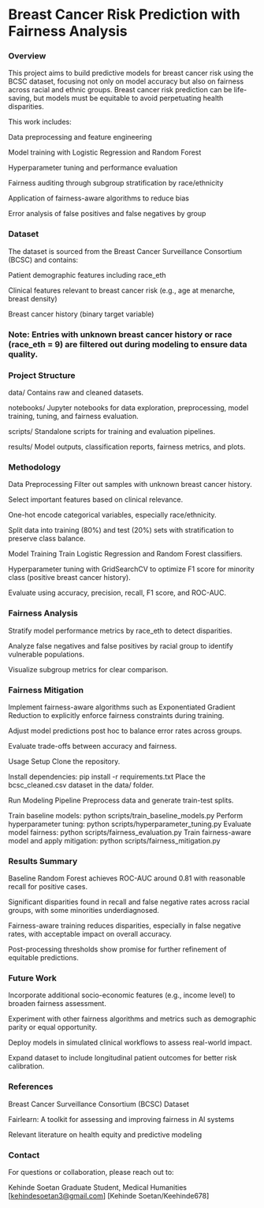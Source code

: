 # Breast Cancer Risk Prediction with Fairness Analysis
### Overview
This project aims to build predictive models for breast cancer risk using the BCSC dataset, focusing not only on model accuracy but also on fairness across racial and ethnic groups. Breast cancer risk prediction can be life-saving, but models must be equitable to avoid perpetuating health disparities. 

This work includes:

Data preprocessing and feature engineering

Model training with Logistic Regression and Random Forest

Hyperparameter tuning and performance evaluation

Fairness auditing through subgroup stratification by race/ethnicity

Application of fairness-aware algorithms to reduce bias

Error analysis of false positives and false negatives by group

### Dataset
The dataset is sourced from the Breast Cancer Surveillance Consortium (BCSC) and contains:

Patient demographic features including race_eth

Clinical features relevant to breast cancer risk (e.g., age at menarche, breast density)

Breast cancer history (binary target variable)

### Note: Entries with unknown breast cancer history or race (race_eth = 9) are filtered out during modeling to ensure data quality.

### Project Structure
data/
Contains raw and cleaned datasets.

notebooks/
Jupyter notebooks for data exploration, preprocessing, model training, tuning, and fairness evaluation.

scripts/
Standalone scripts for training and evaluation pipelines.

results/
Model outputs, classification reports, fairness metrics, and plots.

### Methodology
Data Preprocessing
Filter out samples with unknown breast cancer history.

Select important features based on clinical relevance.

One-hot encode categorical variables, especially race/ethnicity.

Split data into training (80%) and test (20%) sets with stratification to preserve class balance.

Model Training
Train Logistic Regression and Random Forest classifiers.

Hyperparameter tuning with GridSearchCV to optimize F1 score for minority class (positive breast cancer history).

Evaluate using accuracy, precision, recall, F1 score, and ROC-AUC.

### Fairness Analysis
Stratify model performance metrics by race_eth to detect disparities.

Analyze false negatives and false positives by racial group to identify vulnerable populations.

Visualize subgroup metrics for clear comparison.

### Fairness Mitigation
Implement fairness-aware algorithms such as Exponentiated Gradient Reduction to explicitly enforce fairness constraints during training.

Adjust model predictions post hoc to balance error rates across groups.

Evaluate trade-offs between accuracy and fairness.

Usage
Setup
Clone the repository.

Install dependencies:
pip install -r requirements.txt
Place the bcsc_cleaned.csv dataset in the data/ folder.

Run Modeling Pipeline
Preprocess data and generate train-test splits.

Train baseline models:
python scripts/train_baseline_models.py
Perform hyperparameter tuning:
python scripts/hyperparameter_tuning.py
Evaluate model fairness:
python scripts/fairness_evaluation.py
Train fairness-aware model and apply mitigation:
python scripts/fairness_mitigation.py

### Results Summary
Baseline Random Forest achieves ROC-AUC around 0.81 with reasonable recall for positive cases.

Significant disparities found in recall and false negative rates across racial groups, with some minorities underdiagnosed.

Fairness-aware training reduces disparities, especially in false negative rates, with acceptable impact on overall accuracy.

Post-processing thresholds show promise for further refinement of equitable predictions.

### Future Work
Incorporate additional socio-economic features (e.g., income level) to broaden fairness assessment.

Experiment with other fairness algorithms and metrics such as demographic parity or equal opportunity.

Deploy models in simulated clinical workflows to assess real-world impact.

Expand dataset to include longitudinal patient outcomes for better risk calibration.

### References
Breast Cancer Surveillance Consortium (BCSC) Dataset

Fairlearn: A toolkit for assessing and improving fairness in AI systems

Relevant literature on health equity and predictive modeling

### Contact
For questions or collaboration, please reach out to:

Kehinde Soetan
Graduate Student, Medical Humanities
[kehindesoetan3@gmail.com]
[Kehinde Soetan/Keehinde678]

